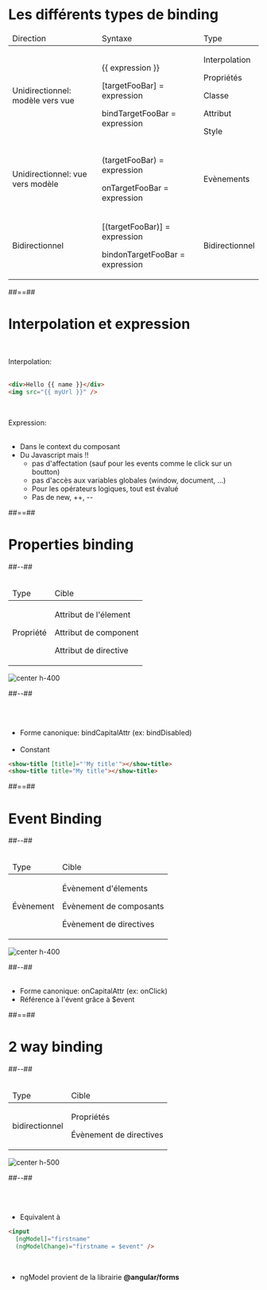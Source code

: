 <!-- .slide -->
# Les différents types de binding
<table>
    <thead>
        <tr>
            <td>Direction</td>
            <td>Syntaxe</td>
            <td>Type</td>
        </tr>
    </thead>
    <tbody>
        <tr>
            <td>Unidirectionnel: modèle vers vue</td>
            <td>
                <p>{{ expression }}</p>
                <p>[targetFooBar] = expression</p>
                <p>bindTargetFooBar = expression</p>
            </td>
            <td>
                <p>Interpolation</p>
                <p>Propriétés</p>
                <p>Classe</p>
                <p>Attribut</p>
                <p>Style</p>
            </td>
        </tr>
        <tr>
            <td>Unidirectionnel: vue vers modèle</td>
            <td>
                <p>(targetFooBar) = expression</p>
                <p>onTargetFooBar = expression</p>
            </td>
            <td>Evènements</td>
        </tr>
        <tr>
            <td>Bidirectionnel</td>
            <td>
                <p>[(targetFooBar)] = expression</p>
                <p>bindonTargetFooBar = expression</p>
            </td>
            <td>Bidirectionnel</td>
        </tr>
    </tbody>
</table>

##==##

<!-- .slide: class="with-code inconsolata" -->
# Interpolation et expression
<br>

Interpolation: <br><br>

```html
<div>Hello {{ name }}</div>
<img src="{{ myUrl }}" />
```
<!-- .element: class="medium-code" -->
<br>

Expression:  <br><br>
- Dans le context du composant
- Du Javascript mais !!
    - pas d'affectation (sauf pour les events comme le click sur un boutton)
    - pas d'accès aux variables globales (window, document, ...)
    - Pour les opérateurs logiques, tout est évalué
    - Pas de new, ++, --

##==##
<!-- .slide: class="two-column-layout" -->
# Properties binding

##--##
<br><br>
<table>
    <thead>
        <tr>
            <td>Type</td>
            <td>Cible</td>
        </tr>
    </thead>
    <tbody>
        <tr>
            <td>Propriété</td>
            <td>
                <p>Attribut de l'élement</p>
                <p>Attribut de component</p>
                <p>Attribut de directive</p>
            </td>
        </tr>
    </tbody>
</table>

![center h-400](assets/images/school/databinding/properties_binding.png)

##--##
<!-- .slide: class="with-code inconsolata" -->
<br><br>

- Forme canonique: bindCapitalAttr (ex: bindDisabled)<br><br>
- Constant

```html
<show-title [title]="'My title'"></show-title>
<show-title title="My title"></show-title>
```
<!-- .element: class="medium-code" -->

##==##
<!-- .slide: class="two-column-layout" -->
# Event Binding

##--##
<br><br>
<table>
    <thead>
        <tr>
            <td>Type</td>
            <td>Cible</td>
        </tr>
    </thead>
    <tbody>
        <tr>
            <td>Évènement</td>
            <td>
                <p>Évènement d'élements</p>
                <p>Évènement de composants</p>
                <p>Évènement de directives</p>
            </td>
        </tr>
    </tbody>
</table>

![center h-400](assets/images/school/databinding/event_binding.png)

##--##
<br><br>

- Forme canonique: onCapitalAttr (ex: onClick)
- Référence à l'évent grâce à $event

##==##
<!-- .slide: class="two-column-layout" -->
# 2 way binding
##--##
<br><br>
<table>
    <thead>
        <tr>
            <td>Type</td>
            <td>Cible</td>
        </tr>
    </thead>
    <tbody>
        <tr>
            <td>bidirectionnel</td>
            <td>
                <p>Propriétés</p>
                <p>Évènement de directives</p>
            </td>
        </tr>
    </tbody>
</table>

![center h-500](assets/images/school/databinding/two_way_binding.png)

##--##
<!-- .slide: class="with-code inconsolata" -->
<br><br>

- Equivalent à

```html
<input 
  [ngModel]="firstname"
  (ngModelChange)="firstname = $event" />
```
<!-- .element: class="big-code" -->
<br>

- <bg>ngModel</bg> provient de la librairie <strong>@angular/forms</strong>
